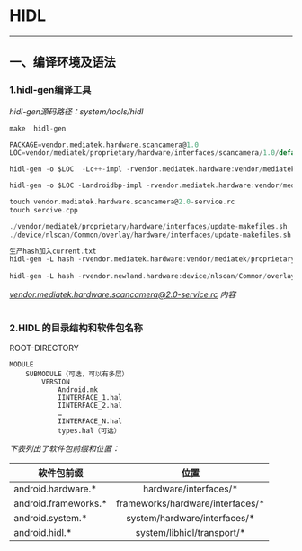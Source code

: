 # **HIDL**

------------------------------

## 一、**编译环境及语法**

### 1.hidl-gen编译工具

*hidl-gen源码路径：system/tools/hidl*

```c
make  hidl-gen 

PACKAGE=vendor.mediatek.hardware.scancamera@1.0
LOC=vendor/mediatek/proprietary/hardware/interfaces/scancamera/1.0/default/

hidl-gen -o $LOC  -Lc++-impl -rvendor.mediatek.hardware:vendor/mediatek/proprietary/hardware/interfaces -randroid.hidl:system/libhidl/transport $PACKAGE 

hidl-gen -o $LOC -Landroidbp-impl -rvendor.mediatek.hardware:vendor/mediatek/proprietary/hardware/interfaces -randroid.hidl:system/libhidl/transport $PACKAGE

touch vendor.mediatek.hardware.scancamera@2.0-service.rc
touch sercive.cpp

./vendor/mediatek/proprietary/hardware/interfaces/update-makefiles.sh
./device/nlscan/Common/overlay/hardware/interfaces/update-makefiles.sh

生产hash加入current.txt
hidl-gen -L hash -rvendor.mediatek.hardware:vendor/mediatek/proprietary/hardware/interfaces -randroid.hidl:system/libhidl/transport $PACKAGE
    
hidl-gen -L hash -rvendor.newland.hardware:device/nlscan/Common/overlay/hardware/interfaces -randroid.hidl:system/libhidl/transport  

```

*vendor.mediatek.hardware.scancamera@2.0-service.rc 内容*
```c

```


### 2.HIDL 的目录结构和软件包名称

ROOT-DIRECTORY

    MODULE
        SUBMODULE（可选，可以有多层）
            VERSION
                Android.mk
                IINTERFACE_1.hal
                IINTERFACE_2.hal
                …
                IINTERFACE_N.hal
                types.hal（可选）

*下表列出了软件包前缀和位置：*

| 软件包前缀        | 位置   |
| --------   |  :----:  |
| android.hardware.*     |  hardware/interfaces/*     |
| android.frameworks.*     |  frameworks/hardware/interfaces/*   |
| android.system.*     |  system/hardware/interfaces/*   |
| android.hidl.*     |  system/libhidl/transport/*   |
